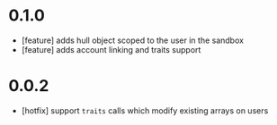 # 0.1.0
- [feature] adds hull object scoped to the user in the sandbox
- [feature] adds account linking and traits support

# 0.0.2
- [hotfix] support `traits` calls which modify existing arrays on users